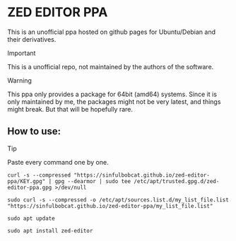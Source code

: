 # ZED EDITOR PPA
This is an unofficial ppa hosted on github pages for Ubuntu/Debian and their derivatives.

> [!IMPORTANT]
> This is a unofficial repo, not maintained by the authors of the software.

> [!WARNING]
> This ppa only provides a package for 64bit (amd64) systems.
> Since it is only maintained by me, the packages might not be very latest, and things might break.
> But that will be hopefully rare.

## How to use:
> [!TIP]
> Paste every command one by one.

```
curl -s --compressed "https://sinfulbobcat.github.io/zed-editor-ppa/KEY.gpg" | gpg --dearmor | sudo tee /etc/apt/trusted.gpg.d/zed-editor-ppa.gpg >/dev/null
```
```
sudo curl -s --compressed -o /etc/apt/sources.list.d/my_list_file.list "https://sinfulbobcat.github.io/zed-editor-ppa/my_list_file.list"
```
```
sudo apt update
```
```
sudo apt install zed-editor
```
